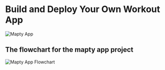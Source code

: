 # Build and Deploy Your Own Workout App
![Mapty App](https://i.imgur.com/bXdKiJJ.png)

## The flowchart for the mapty app project

![Mapty App Flowchart](https://i.imgur.com/6nhtVqH.png)
